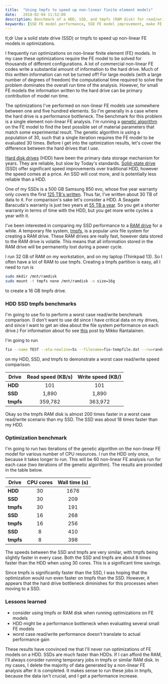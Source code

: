 ```yaml
---
title:  "Using tmpfs to speed up non-linear finite element models"
date:   2018-02-04 11:52:00
description: Benchmark of a HDD, SSD, and tmpfs (RAM disk) for read/write, and an optimization on a non-linear FE model.
keywords: [SSD FE model performance, SSD FE model improvement, make FE model faster, speed up non-linear FEA, FE model compare HDD SSD, tmpfs for non-linear fea, ramdisk to speed up fea]
---
```


tl;dr Use a solid state drive (SSD) or tmpfs to speed up non-linear FE models in optimizations.

I frequently run optimizations on non-linear finite element (FE) models. In my case these optimizations require the FE model to be solved for thousands of different configurations. A lot of commercial non-linear FE codes write a substantial amount of information to the hard drive. Much of this written information can not be turned off! For large models (with a large number of degrees of freedom) the computational time required to solve the problem dominates the overall run time of the analysis. However, for small FE models the information written to the hard drive can be primary contribution of model run time.

The optimizations I've performed on non-linear FE models use somewhere between one and five hundred elements. So I'm generally in a case where the hard drive is a performance bottleneck. The benchmark for this problem is a single element non-linear FE analysis. I'm running a [genetic algorithm](https://en.wikipedia.org/wiki/Genetic_algorithm) on the FE model to find the best possible set of material parameters that match some experimental result. The genetic algorithm is using a population of 30, such that a single iteration requires the FE model to be evaluated 30 times. Before I get into the optimization results, let's cover the difference between the hard drives that I use.

[Hard disk drives](https://en.wikipedia.org/wiki/Hard_disk_drive) (HDD) have been the primary data storage mechanism for years. They are reliable, but slow by Today's standards. [Solid-state drive](https://en.wikipedia.org/wiki/Solid-state_drive) (SSD) offer significant speed improvements over traditional HDD, however the speed comes at a price. An SSD will cost more, and is potentially less reliable than a HDD.

 One of my SSDs is a 500 GB Samsung 850 evo, whose five year warranty only covers the first [125 TB's written](http://www.samsung.com/semiconductor/minisite/ssd/product/consumer/850evo/). Thus far, I've written about 30 TB of data to it. For comparison's sake let's consider a HDD. A Seagate Baracuda's warranty is just two years at [55 TB a year](https://www.seagate.com/www-content/datasheets/pdfs/desktop-hdd-8tbDS1770-9-1603US-en_US.pdf). So you get a shorter warranty in terms of time with the HDD, but you get more write cycles a year with it.

I've been interested in comparing my SSD performance to a [RAM drive](https://en.wikipedia.org/wiki/RAM_drive) for a while. A temporary file system, [tmpfs](https://en.wikipedia.org/wiki/Tmpfs), is a popular unix file system for creating a RAM drive. These RAM drives are really fast, however data stored to the RAM drive is volatile. This means that all information stored in the RAM drive will be permanently lost during a power cycle.

I run 32 GB of RAM on my workstation, and on my laptop (Thinkpad 13). So I often have a lot of RAM to use tmpfs. Creating a tmpfs partition is easy, all I need to run is
```bash
sudo mkdir /mnt/ramdisk
sudo mount -t tmpfs none /mnt/ramdisk -o size=16g
```
to create a 16 GB tmpfs drive.

### HDD SSD tmpfs benchmarks

I'm going to use fio to perform a worst case read/write benchmark comparison. (I don't want to use dd since I have critical data on my drives, and since I want to get an idea about the file system performance on each drive.) For information about fio see [this](https://askubuntu.com/posts/991311/revisions) post by Mikko Rantalainen.

I'm going to run
```bash
fio --name TEST --eta-newline=5s --filename=fio-tempfile.dat --rw=randrw --size=500m --io_size=10g --blocksize=4k --ioengine=libaio --fsync=1 --iodepth=1 --numjobs=1 --runtime=60 --group_reporting
```  
on my HDD, SSD, and tmpfs to demonstrate a worst case read/write speed comparison.

| **Drive**       | **Read speed (KB/s)** | **Write speed (KB/)**  |
| --------------- |:---------------------:|:----------------------:|
| **HDD**         | 101                   | 101 |
| **SSD**         | 1,890                 |   1,890 |
| **tmpfs**       | 359,782               |   363,972 |

Okay so the tmpfs RAM disk is almost 200 times faster in a worst case read/write scenario than my SSD. The SSD was about 18 times faster than my HDD.

### Optimization benchmark
I'm going to run two iterations of the genetic algorithm on the non-linear FE model for various number of CPU resources. I run the HDD only once, because it takes longer to run. This will be 60 non-linear FE analysis run for each case (two iterations of the genetic algorithm). The results are provided in the table below.

| **Drive**       | **CPU cores** | **Wall time (s)**  |
| --------------- |:---------------------:|:----------------------:|
| **HDD**         | 30                   | 1676 |
| **SSD**         | 30                 |   209 |
| **tmpfs**       | 30               |   191 |
| **SSD**         | 16                 |   268 |
| **tmpfs**       | 16              |   256 |
| **SSD**         | 8                 |   410 |
| **tmpfs**       | 8               |   398 |

The speeds between the SSD and tmpfs are very similar, with tmpfs being slightly faster in every case. Both the SSD and tmpfs are about 8 times faster than the HDD when using 30 cores. This is a significant time savings.

Since tmpfs is significantly faster than the SSD, I was hoping that the optimization would run even faster on tmpfs than the SSD. However, it appears that the hard drive bottleneck diminishes for this processes when moving to a SSD.

### Lessons learned

- consider using tmpfs or RAM disk when running optimizations on FE models
- HDD might be a performance bottleneck when evaluating several small FE models
- worst case read/write performance doesn't translate to actual performance gain

These results have convinced me that I'll never run optimizations of FE models on a HDD. SSDs are much faster than HDDs. If I can afford the RAM, I'll always consider running temporary jobs in tmpfs or similar RAM disk. In my cases, I delete the majority of data generated by a non-linear FE analysis after it is completed. It makes sense to run these jobs in tmpfs, because the data isn't crucial, and I get a performance increase.
